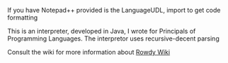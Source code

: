 If you have Notepad++ provided is the LanguageUDL, import to get code formatting

This is an interpreter, developed in Java, I wrote for Principals of Programming Languages. The interpretor uses recursive-decent parsing

Consult the wiki for more information about [Rowdy Wiki](https://github.com/redferret/rowdy/wiki)
